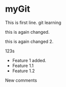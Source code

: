 # myGit
This is first line.
git learning

this is again changed.

this is again changed 2.


123s


- Feature 1 added.
- Feature 1.1
- Feature 1.2 

New comments